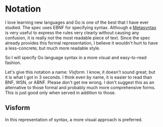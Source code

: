 # Notation

I love learning new languages and Go is one of the best that I have ever
studied. The spec uses EBNF for specifying syntax. Although a
[Metasyntax](https://en.wikipedia.org/wiki/Metasyntax) is very useful to express
the rules very clearly without causing any confusion, it is really not the most
readable piece of text. Since the spec already provides this formal
representation, I believe it wouldn't hurt to have a less-concrete; but much
more readable style.

So I will specify Go language syntax in a more visual and easy-to-read fashion.

Let's give this notation a name: *Visform*. I know, it doesn't sound great;
but it is what I got in 3 seconds. I think even by name, it is easier to read
than BNF, WSN, or ABNF. Please don't get me wrong. I don't suggest this as an
alternative to those formal and probably much more comprehensive forms. This is
just good only when served in addition to those.

## Visform

In this representation of syntax, a more visual approach is preferred.
